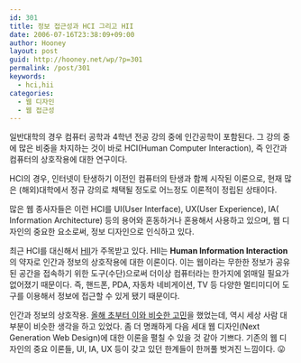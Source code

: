 ```yaml
---
id: 301
title: 정보 접근성과 HCI 그리고 HII
date: 2006-07-16T23:38:09+09:00
author: Hooney
layout: post
guid: http://hooney.net/wp/?p=301
permalink: /post/301
keywords:
  - hci,hii
categories:
  - 웹 디자인
  - 웹 접근성
---
```

일반대학의 경우 컴퓨터 공학과 4학년 전공 강의 중에 인간공학이 포함된다. 그 강의 중에 많은 비중을 차지하는 것이 바로 HCI(Human Computer Interaction), 즉 인간과 컴퓨터의 상호작용에 대한 연구이다.

HCI의 경우, 인터넷이 탄생하기 이전인 컴퓨터의 탄생과 함께 시작된 이론으로, 현재 많은 (해외)대학에서 정규 강의로 채택될 정도로 어느정도 이론적이 정립된 상태이다.

많은 웹 종사자들은 이런 HCI를 UI(User Interface), UX(User Experience), IA( Information Architecture) 등의 용어와 혼동하거나 혼용해서 사용하고 있으며, 웹 디자인의 중요한 요소로써, 정보 디자인으로 인식하고 있다.

최근 HCI를 대신해서 [HII](http://www.yeskisti.net/yesKISTI/Briefing/Analysis/AnalysisView.jsp?seq=15524&What=ANAL&Type=STRAT&Query=((CC2:I))&Page=1)가 주목받고 있다. HII는 **Human Information Interaction**의 약자로 인간과 정보의 상호작용에 대한 이론이다. 이는 웹이라는 무한한 정보가 공유된 공간을 접속하기 위한 도구(수단)으로써 더이상 컴퓨터라는 한가지에 얽매일 필요가 없어졌기 때문이다. 즉, 핸드폰, PDA, 자동차 네비게이션, TV 등 다양한 멀티미디어 도구를 이용해서 정보에 접근할 수 있게 됐기 때문이다.

인간과 정보의 상호작용. [올해 초부터 이와 비슷한 고민](http://csslook.com/2006/03/not-ui-ok-du/)을 했었는데, 역시 세상 사람 대부분이 비슷한 생각을 하고 있었다. 좀 더 명쾌하게 다음 세대 웹 디자인(Next Generation Web Design)에 대한 이론을 펼칠 수 있을 것 같아 기쁘다. 기존의 웹 디자인의 중요 이론들, UI, IA, UX 등이 갖고 있던 한계들이 한꺼풀 벗겨진 느낌이다. 😛